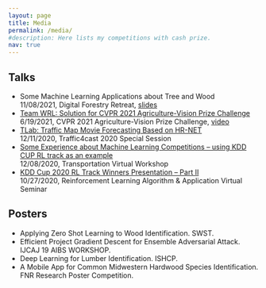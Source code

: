```yaml
---
layout: page
title: Media
permalink: /media/
#description: Here lists my competitions with cash prize.
nav: true
---
```





<div class="publications">

<h2 class="year">Talks</h2>
<ul>
    <li>Some Machine Learning Applications about Tree and Wood</li>
    <li style="list-style-type:none;">11/08/2021, Digital Forestry Retreat, <a href="/assets/pdf/Fanyou_Wu-DFR-2021.pdf">slides</a></li>
    <li><a href="https://www.agriculture-vision.com/agriculture-vision-2021/program-schedule-2021">Team WRL: Solution for CVPR 2021 Agriculture-Vision Prize Challenge</a></li>
    <li style="list-style-type:none;">6/19/2021, CVPR 2021 Agriculture-Vision Prize Challenge, <a href="https://youtu.be/NibZdgDTYx4">video</a></li>
  <li><a href="https://www.iarai.ac.at/traffic4cast/2020-competition/traffic4cast-2020-special-session/">TLab: Traffic Map Movie Forecasting Based on HR-NET</a></li>
  <li style="list-style-type:none;">12/11/2020, Traffic4cast 2020 Special Session</li>
  <li><a href="https://www.samsi.info/programs-and-activities/semester-long-programs/past/2019-2020-program-on-games-decisions-risk-and-reliability/transportation-virtual-workshop/">Some Experience about Machine Learning Competitions – using KDD CUP RL track as an example</a></li>
  <li style="list-style-type:none;">12/08/2020,  Transportation Virtual Workshop</li>
  <li><a href="https://www.arlseminar.com/">KDD Cup 2020 RL Track Winners Presentation – Part II</a></li>
  <li style="list-style-type:none;">10/27/2020, Reinforcement Learning Algorithm &amp; Application Virtual Seminar</li>
</ul>

<h2 class="year">Posters</h2>
<ul>
  <li>Applying Zero Shot Learning to Wood Identification. SWST.</li>
  <li>Efficient Project Gradient Descent for Ensemble Adversarial Attack. IJCAJ 19 AIBS WORKSHOP.</li>
  <li>Deep Learning for Lumber Identification. ISHCP.</li>
  <li>A Mobile App for Common Midwestern Hardwood Species Identification. FNR Research Poster Competition.</li>
</ul>
</div>